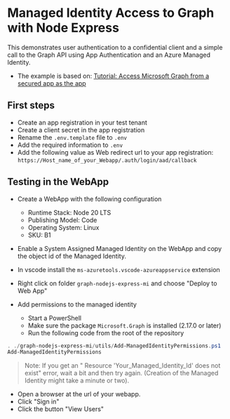# Managed Identity Access to Graph with Node Express

This demonstrates user authentication to a confidential client and a simple call to the Graph API using App Authentication and an Azure Managed Identity.

- The example is based on: [Tutorial: Access Microsoft Graph from a secured app as the app](https://learn.microsoft.com/azure/active-directory/develop/multi-service-web-app-access-microsoft-graph-as-app)

## First steps

- Create an app registration in your test tenant
- Create a client secret in  the app registration
- Rename the `.env.template` file to `.env`
- Add the required information to `.env`
- Add the following value as Web redirect url to your app registration: `https://Host_name_of_your_Webapp/.auth/login/aad/callback`

## Testing in the WebApp

- Create a WebApp with the following configuration
  - Runtime Stack: Node 20 LTS
  - Publishing Model: Code
  - Operating System: Linux
  - SKU: B1
- Enable a System Assigned Managed Identity on the WebApp and copy the object id of the Managed Identity.
- In vscode install the `ms-azuretools.vscode-azureappservice` extension
- Right click on folder `graph-nodejs-express-mi` and choose "Deploy to Web App"

- Add permissions to the managed identity
  - Start a PowerShell
  - Make sure the package `Microsoft.Graph` is installed (2.17.0 or later)
  - Run the following code from the root of the repository

```powershell
. ./graph-nodejs-express-mi/utils/Add-ManagedIdentityPermissions.ps1
Add-ManagedIdentityPermissions
```

> Note: If you get an " Resource 'Your_Managed_Identity_Id' does not exist" error, wait a bit and then try again. (Creation of the Managed Identity might take a minute or two).

- Open a browser at the url of your webapp.
- Click "Sign in"
- Click the button "View Users"
